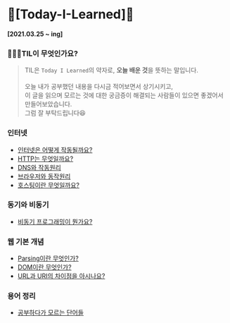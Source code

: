 # 🎯[Today-I-Learned]🎯 
**[2021.03.25 ~ ing]**

### 🙋🏻‍♂️TIL이 무엇인가요?
> TIL은 `Today I Learned`의 약자로, **오늘 배운 것**을 뜻하는 말입니다.<br><br>
오늘 내가 공부했던 내용을 다시금 적어보면서 상기시키고,<br> 이 글을 읽으며 모르는 것에 대한 궁금증이 해결되는 사람들이 있으면 좋겠어서 만들어보았습니다.<br>
그럼 잘 부탁드립니다😆

### 인터넷
- [인터넷은 어떻게 작동될까요?](./Internet/Internet.md)<br>
- [HTTP는 무엇일까요?](./Internet/http.md)<br>
- [DNS와 작동원리](./Internet/DNS.md)<br>
- [브라우저와 동작원리](./Browser/Browser.md)<br>
- [호스팅이란 무엇일까요?](./Hosting/hosting.md)<br>
### 동기와 비동기
- [비동기 프로그래밍이 뭔가요?](./Async/Async.md)<br>
### 웹 기본 개념
- [Parsing이란 무엇인가?](./Parsing/Parsing.md)<br>
- [DOM이란 무엇인가?](./DOM/DOM.md)<br>
- [URL과 URI의 차이점을 아시나요?](./URI/uri.md)
### 용어 정리
- [공부하다가 모르는 단어들](./ETC/ETC.md)
